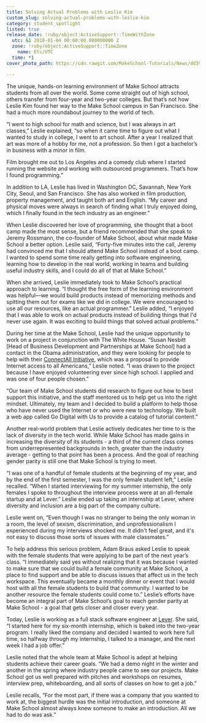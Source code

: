 ```yaml
---
title: Solving Actual Problems with Leslie Kim
custom_slug: solving-actual-problems-with-leslie-kim
category: student_spotlight
listed: true
release_date: !ruby/object:ActiveSupport::TimeWithZone
  utc: &1 2018-01-04 00:00:00.000000000 Z
  zone: !ruby/object:ActiveSupport::TimeZone
    name: Etc/UTC
  time: *1
cover_photo_path: https://cdn.rawgit.com/MakeSchool-Tutorials/News/dd3952301dfab41cb0dac6da6f6e301242c2f5fa//b50d7f59-ffdb-403f-80f2-918f887c7dfd/cover_photo.jpeg

---
```

The unique, hands-on learning environment of Make School attracts students from all over the world. Some come straight out of high school, others transfer from four-year and two-year colleges. But that’s not how Leslie Kim found her way to the Make School campus in San Francisco. She had a much more roundabout journey to the world of tech.

“I went to high school for math and science, but I was always in art classes,” Leslie explained, “so when it came time to figure out what I wanted to study in college, I went to art school. After a year I realized that art was more of a hobby for me, not a profession. So then I got a bachelor’s in business with a minor in film. 

Film brought me out to Los Angeles and a comedy club where I started running the website and working with outsourced programmers. That’s how I found programming.”

In addition to LA, Leslie has lived in Washington DC, Savannah, New York City, Seoul, and San Francisco. She has also worked in film production, property management, and taught both art and English. “My career and physical moves were always in search of finding what I truly enjoyed doing, which I finally found in the tech industry as an engineer.”

When Leslie discovered her love of programming, she thought that a boot camp made the most sense, but a friend recommended that she speak to Jeremy Rossmann, the co-founder of Make School, about what made Make School a better option. Leslie said, “Forty-five minutes into the call, Jeremy had convinced me that I should attend Make School instead of a boot camp. I wanted to spend some time really getting into software engineering, learning how to develop in the real world, working in teams and building useful industry skills, and I could do all of that at Make School.”

When she arrived, Leslie immediately took to Make School’s practical approach to learning. “I thought the free form of the learning environment was helpful―we would build products instead of memorizing methods and spitting them out for exams like we did in college. We were encouraged to use all our resources, like an actual programmer.” Leslie added, “I enjoyed that I was able to work on actual products instead of building things that I'd never use again. It was exciting to build things that solved actual problems.”

During her time at the Make School, Leslie had the unique opportunity to work on a project in conjunction with The White House. “Susan Nesbitt [Head of Business Development and Partnerships at Make School] had a contact in the Obama administration, and they were looking for people to help with their [ConnectAll Initiative](https://obamawhitehouse.archives.gov/the-press-office/2016/03/09/fact-sheet-president-obama-announces-connectall-initiative), which was a proposal to provide Internet access to all Americans,” Leslie noted. “I was drawn to the project because I have enjoyed volunteering ever since high school. I applied and was one of four people chosen.”

“Our team of Make School students did research to figure out how to best support this initiative, and the staff mentored us to help get us into the right mindset. Ultimately, my team and I decided to build a platform to help those who have never used the Internet or who were new to technology. We built a web app called Go Digital with Us to provide a catalog of tutorial content.”

Another real-world problem that Leslie actively dedicates her time to is the lack of diversity in the tech world. While Make School has made gains in increasing the diversity of its students - a third of the current class comes from underrepresented backgrounds in tech, greater than the industry average - getting to that point has been a process. And the goal of reaching gender parity is still one that Make School is trying to meet.

“I was one of a handful of female students at the beginning of my year, and by the end of the first semester, I was the only female student left,” Leslie recalled. “When I started interviewing for my summer internship, the only females I spoke to throughout the interview process were at an all-female startup and at Lever.” Leslie ended up taking an internship at Lever, where diversity and inclusion are a big part of the company culture. 

Leslie went on, “Even though I was no stranger to being the only woman in a room, the level of sexism, discrimination, and unprofessionalism I experienced during my interviews shocked me. It didn't feel great, and it's not easy to discuss those sorts of issues with male classmates.”

To help address this serious problem, Adam Braus asked Leslie to speak with the female students that were applying to be part of the next year’s class. “I immediately said yes without realizing that it was because I wanted to make sure that we could build a female community at Make School, a place to find support and be able to discuss issues that affect us in the tech workspace. This eventually became a monthly dinner or event that I would host with all the female students to build that community. I wanted to be another resource the female students could come to.” Leslie’s efforts have become an integral part of Make School’s goal to reach gender parity at Make School - a goal that gets closer and closer every year.

Today, Leslie is working as a full stack software engineer at [Lever](https://www.lever.co/). She said, “I started here for my six-month internship, which is baked into the two-year program. I really liked the company and decided I wanted to work here full time, so halfway through my internship, I talked to a manager, and the next week I had a job offer.”

Leslie noted that the whole team at Make School is adept at helping students achieve their career goals. “We had a demo night in the winter and another in the spring where industry people came to see our projects. Make School got us well prepared with pitches and workshops on resumes, interview prep, whiteboarding, and all sorts of classes on how to get a job.” 

Leslie recalls, “For the most part, if there was a company that you wanted to work at, the biggest hurdle was the initial introduction, and someone at Make School almost always knew someone to make an introduction. All we had to do was ask.”